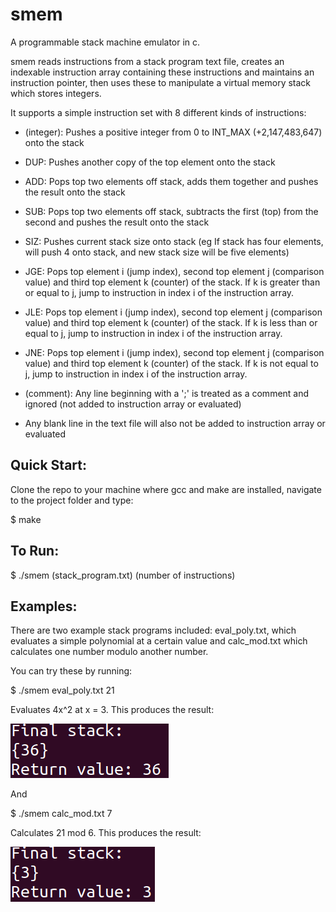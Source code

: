 # smem

A programmable stack machine emulator in c.

smem reads instructions from a stack program text file, creates an indexable instruction array containing these instructions and maintains an instruction pointer, then uses these to manipulate a virtual memory stack which stores integers.

It supports a simple instruction set with 8 different kinds of instructions:

- (integer): Pushes a positive integer from 0 to INT_MAX (+2,147,483,647) onto the stack

- DUP: Pushes another copy of the top element onto the stack

- ADD: Pops top two elements off stack, adds them together and pushes the result onto the stack

- SUB: Pops top two elements off stack, subtracts the first (top) from the second and pushes the result onto the stack

- SIZ: Pushes current stack size onto stack (eg If stack has four elements, will push 4 onto stack, and new stack size will be five elements)

- JGE: Pops top element i (jump index), second top element j (comparison value) and third top element k (counter) of the stack. If k is greater than or equal to j, jump to instruction in index i of the instruction array.

- JLE: Pops top element i (jump index), second top element j (comparison value) and third top element k (counter) of the stack. If k is less than or equal to j, jump to instruction in index i of the instruction array.

- JNE: Pops top element i (jump index), second top element j (comparison value) and third top element k (counter) of the stack. If k is not equal to j, jump to instruction in index i of the instruction array.

- (comment): Any line beginning with a ';' is treated as a comment and ignored (not added to instruction array or evaluated)

- Any blank line in the text file will also not be added to instruction array or evaluated

## Quick Start:

Clone the repo to your machine where gcc and make are installed, navigate to the project folder and type:

$ make

## To Run:

$ ./smem (stack_program.txt) (number of instructions)

## Examples:

There are two example stack programs included: eval_poly.txt, which evaluates a simple polynomial at a certain value and calc_mod.txt which calculates one number modulo another number.

You can try these by running:

$ ./smem eval_poly.txt 21

Evaluates 4x^2 at x = 3. This produces the result:

![eval_poly](eval_poly.png?raw=true "Eval Poly Example") 

And

$ ./smem calc_mod.txt 7

Calculates 21 mod 6. This produces the result:

![calc_mod](calc_mod.png?raw=true "Calc Mod Example") 

